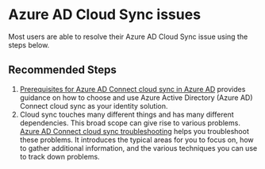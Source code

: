 <properties
  pagetitle="Azure AD Cloud Sync issues"
  description=""
  service=""
  resource=""
  ms.author="jagran"
  selfhelptype="Generic"
  supporttopicids="32784695"
  productpesids="16666"
  cloudenvironments="public, fairfax, mooncake, blackforest, ussec, usnat"
  disableclouds=""
  articleid="f81d53ae-75cc-45c4-a644-d62e4d71b29c"
  ownershipid="AzureIdentity_SignIn" />
# Azure AD Cloud Sync issues

Most users are able to resolve their Azure AD Cloud Sync issue using the steps below.

## **Recommended Steps**

1. [Prerequisites for Azure AD Connect cloud sync in Azure AD](https://docs.microsoft.com/azure/active-directory/cloud-sync/how-to-prerequisites) provides guidance on how to choose and use Azure Active Directory (Azure AD) Connect cloud sync as your identity solution.
2. Cloud sync touches many different things and has many different dependencies. This broad scope can give rise to various problems. [Azure AD Connect cloud sync troubleshooting](https://docs.microsoft.com/azure/active-directory/cloud-sync/how-to-troubleshoot) helps you troubleshoot these problems. It introduces the typical areas for you to focus on, how to gather additional information, and the various techniques you can use to track down problems.